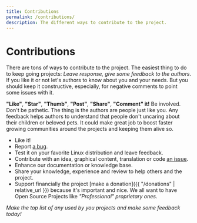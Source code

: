 ```yaml
---
title: Contributions
permalink: /contributions/
description: The different ways to contribute to the project.
---
```

# Contributions

There are tons of ways to contribute to the project. The easiest thing to do to keep going projects: _Leave response, give some feedback to the authors_. If you like it or not let's authors to know about you and your needs. But you should keep it constructive, especially, for negative comments to point some issues with it.

**"Like"**, **"Star"**, **"Thumb"**, **"Post"**, **"Share"**, **"Comment" it!** Be involved. Don't be pathetic. The thing is the authors are people just like you. Any feedback helps authors to understand that people don't uncaring about their children or beloved pets. It could make great job to boost faster growing communities around the projects and keeping them alive so.

* Like it!
* Report [a bug](https://github.com/konkor/cpufreq/issues).
* Test it on your favorite Linux distribution and leave feedback.
* Contribute with an idea, graphical content, translation or code [an issue](https://github.com/konkor/cpufreq/issues).
* Enhance our documentation or knowledge base.
* Share your knowledge, experience and review to help others and the project.
* Support financially the project [make a donation]({{ "/donations" | relative_url }}) because it's important and nice. We all want to have Open Source Projects like _"Professional" proprietary ones_.


_Make the top list of any used by you projects and make some feedback today!_
